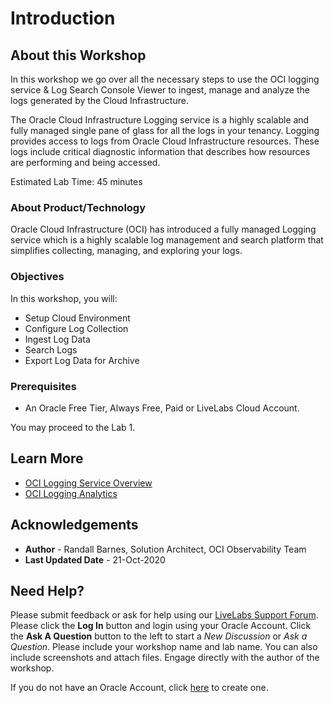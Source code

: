 # Introduction

## About this Workshop

In this workshop we go over all the necessary steps to use the OCI logging service & Log Search Console Viewer to ingest, manage and analyze the logs generated by the Cloud Infrastructure.

The Oracle Cloud Infrastructure Logging service is a highly scalable and fully managed single pane of glass for all the logs in your tenancy. Logging provides access to logs from Oracle Cloud Infrastructure resources. These logs include critical diagnostic information that describes how resources are performing and being accessed.



Estimated Lab Time: 45 minutes

### About Product/Technology
Oracle Cloud Infrastructure (OCI) has introduced a fully managed Logging service which is a highly scalable log management and search platform that simplifies collecting, managing, and exploring your logs.


### Objectives

In this workshop, you will:
* Setup Cloud Environment
* Configure Log Collection
* Ingest Log Data
* Search Logs
* Export Log Data for Archive

### Prerequisites

* An Oracle Free Tier, Always Free, Paid or LiveLabs Cloud Account.


You may proceed to the Lab 1.

## Learn More

* [OCI Logging Service Overview](https://docs.cloud.oracle.com/en-us/iaas/Content/Logging/Concepts/loggingoverview.htm)
* [OCI Logging Analytics](https://docs.cloud.oracle.com/en-us/iaas/logging-analytics/index.html)

## Acknowledgements
* **Author** - Randall Barnes, Solution Architect, OCI Observability Team
* **Last Updated Date** - 21-Oct-2020


## Need Help?
Please submit feedback or ask for help using our [LiveLabs Support Forum](https://community.oracle.com/tech/developers/categories/livelabsdiscussions). Please click the **Log In** button and login using your Oracle Account. Click the **Ask A Question** button to the left to start a *New Discussion* or *Ask a Question*.  Please include your workshop name and lab name.  You can also include screenshots and attach files.  Engage directly with the author of the workshop.

If you do not have an Oracle Account, click [here](https://profile.oracle.com/myprofile/account/create-account.jspx) to create one.
